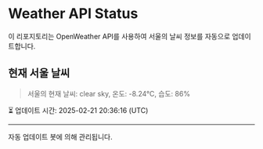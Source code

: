 
# Weather API Status

이 리포지토리는 OpenWeather API를 사용하여 서울의 날씨 정보를 자동으로 업데이트합니다.

## 현재 서울 날씨
> 서울의 현재 날씨: clear sky, 온도: -8.24°C, 습도: 86%

⏳ 업데이트 시간: 2025-02-21 20:36:16 (UTC)

---
자동 업데이트 봇에 의해 관리됩니다.
